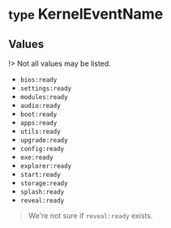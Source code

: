 # <small>type</small> KernelEventName
## Values
!> Not all values may be listed.
- `bios:ready`
- `settings:ready`
- `modules:ready`
- `audio:ready`
- `boot:ready`
- `apps:ready`
- `utils:ready`
- `upgrade:ready`
- `config:ready`
- `exe:ready`
- `explorer:ready`
- `start:ready`
- `storage:ready`
- `splash:ready`
- `reveal:ready`
> We're not sure if `reveal:ready` exists.